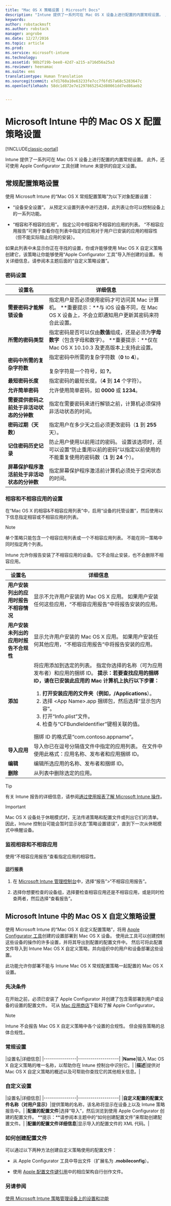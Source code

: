 ```yaml
---
title: "Mac OS X 策略设置 | Microsoft Docs"
description: "Intune 提供了一系列可在 Mac OS X 设备上进行配置的内置常规设置。 此外，还可使用 Apple Configurator 工具创建 Intune 未提供的自定义设置。"
keywords: 
author: robstackmsft
ms.author: robstack
manager: angrobe
ms.date: 12/27/2016
ms.topic: article
ms.prod: 
ms.service: microsoft-intune
ms.technology: 
ms.assetid: 98b2f19b-bee8-42d7-a215-a716d56a25a3
ms.reviewer: heenamac
ms.suite: ems
translationtype: Human Translation
ms.sourcegitcommit: e7d1760a10e63233fe7cc7f6fd57a68c5283647c
ms.openlocfilehash: 58dc1d872e7e12978652542d80061dd7ed86aeb2


---
```


# <a name="mac-os-x-configuration-policy-settings-in-microsoft-intune"></a>Microsoft Intune 中的 Mac OS X 配置策略设置

[!INCLUDE[classic-portal](../includes/classic-portal.md)]

Intune 提供了一系列可在 Mac OS X 设备上进行配置的内置常规设置。 此外，还可使用 Apple Configurator 工具创建 Intune 未提供的自定义设置。

## <a name="general-configuration-policy-settings"></a>常规配置策略设置

使用 Microsoft Intune 的“Mac OS X 常规配置策略”为以下对象配置设置：

-   “设备安全设置”。 从预定义设置列表中进行选择，此列表让你可以控制设备上的一系列功能。

-   “相容和不相容的应用”。 指定公司中相容和不相容的应用的列表。 “不相容应用报告”可用于查看你在列表中指定的应用对于用户已安装的应用的相容性（但不能实际阻止应用的安装）。

如果此列表中未显示你正在寻找的设置，你或许能够使用 Mac OS X 自定义策略创建它，该策略让你能够使用“Apple Configurator 工具”导入所创建的设置。 有关详细信息，请参阅本主题后面的“自定义策略设置”。

### <a name="password-settings"></a>密码设置

|设置名|详细信息|
|----------------|---------------|
|**需要密码才能解锁设备**|指定用户是否必须使用密码才可访问其 Mac 计算机。 **重要提示：**与 iOS 设备不同，在 Mac OS X 设备上，不会立即通知用户更新其密码来符合此设置。|
|**所需的密码类型**|指定密码是否可以仅由**数值**组成，还是必须为**字母数字**（包含字母和数字）。 **重要提示：**仅在 Mac OS X 10.10.3 及更高版本上支持此设置。|
|**密码中所需的复杂字符数**|指定密码中所需的复杂字符数（**0** to **4**）。<br /><br />复杂字符是一个符号，如 **?**。|
|**最短密码长度**|指定密码的最短长度。（**4** 到 **14** 个字符）。|
|**允许简单密码**|允许使用简单密码，如 **0000** 或 **1234**。|
|**需要提供密码之前处于非活动状态的分钟数**|指定在需要密码来进行解锁之前，计算机必须保持非活动状态的时间。|
|**密码过期（天数）**|指定用户在多少天之后必须更改密码（**1** 到 **255** 天）。|
|**记住密码历史记录**|防止用户使用以前用过的密码。 设置该选项时，还可以设置“防止重用以前的密码”以指定以前使用的不能重复使用的密码数（**1** 到 **24** 个）。|
|**屏幕保护程序激活前处于非活动状态的分钟数**|指定屏幕保护程序激活前计算机必须处于空闲状态的时间。|

### <a name="settings-for-compliant-and-noncompliant-apps"></a>相容和不相容应用的设置
在“Mac OS X 的相容&amp;不相容应用列表”中，启用“设备的托管设置”，然后使用以下信息指定相容或不相容应用的列表。

> [!NOTE]
> 单个策略只能包含一个相容应用列表或一个不相容应用列表。 不能在同一策略中同时指定两个列表。
>
> Intune 允许你报告安装了不相容应用的设备。 它不会阻止安装，也不会删除不相容应用。

|设置名|详细信息|
|----------------|---------------|
|**用户安装列出的应用时报告不相容情况**|显示不允许用户安装的 Mac OS X 应用。 如果用户安装任何这些应用，“不相容应用报告”中将报告安装的应用。|
|**用户安装未列出的应用时报告不合规性**|显示允许用户安装的 Mac OS X 应用。 如果用户安装任何其他应用，“不相容应用报告”中将报告安装的应用。|
|**添加**|将应用添加到选定的列表。 指定你选择的名称（可为应用发布者）和应用的捆绑 ID。 **提示：**若要查找应用的捆绑 ID，请在已安装此应用的 Mac 计算机上执行以下步骤：<ol><li>打开安装应用的文件夹（例如，**/Applications**）。</li><li>选择 &lt;App Name&gt;.app 捆绑包，然后选择“显示包内容”。</li><li>打开“Info.plist”文件。</li><li>检查与“CFBundleIdentifier”键相关联的值。</li></ol>捆绑 ID 的格式是“com.contoso.appname”。|
|**导入应用**|导入你已在逗号分隔值文件中指定的应用列表。 在文件中使用此格式：应用名称、发布者和应用捆绑 ID。|
|**编辑**|编辑所选应用的名称、发布者和捆绑 ID。|
|**删除**|从列表中删除选定的应用。|
> [!TIP]
> 有关 Intune 报告的详细信息，请参阅[通过使用报表了解 Microsoft Intune 操作](understand-microsoft-intune-operations-by-using-reports.md)。

> [!IMPORTANT]
> Mac OS X 设备处于休眠模式时，无法传递策略和配置文件或列出它们的清单。 因此，Intune 控制台可能会暂时显示状态“策略设置错误”，直到下一次从休眠模式中唤醒设备。

### <a name="monitor-compliant-and-noncompliant-apps"></a>监视相容和不相容应用
使用“不相容应用报告”查看指定应用的相容性。

#### <a name="to-run-a-report"></a>运行报表

1.  在 [Microsoft Intune 管理控制台](https://manage.microsoft.com)中，选择“报告”&gt;“不相容应用报告”。

2.  选择你想要检查的设备组，选择要检查相容应用还是不相容应用，或是同时检查两者，然后选择“查看报告”。

## <a name="mac-os-x-custom-policy-settings-in-microsoft-intune"></a>Microsoft Intune 中的 Mac OS X 自定义策略设置
使用 Microsoft Intune 的“Mac OS X 自定义配置策略”，将用 [Apple Configurator 工具](https://itunes.apple.com/us/app/apple-configurator-2/id1037126344?mt=12)创建的设置部署到 Mac OS X 设备。 使用此工具可以创建控制这些设备的操作的许多设置，并将其导出到配置的配置文件中。 然后可将此配置文件导入到 Intune Mac OS X 自定义策略，并向组织中的用户和设备部署这些设置。

此功能允许你部署不能与 Intune Mac OS X 常规配置策略一起配置的 Mac OS X 设置。

### <a name="prerequisites"></a>先决条件
在开始之前，必须已安装了 Apple Configurator 并创建了包含需部署到用户或设备的设置的配置文件。 可从 [Mac 应用商店](https://itunes.apple.com/us/app/apple-configurator-2/id1037126344?mt=12)下载和了解 Apple Configurator。

> [!NOTE]
> Intune 不会报告 Mac OS X 自定义策略中各个设置的合规性。 但会报告策略的总体合规性。

### <a name="general-settings"></a>常规设置

|设置名|详细信息|
    |----------------|--------------------|
    |**Name**|输入 Mac OS X 自定义策略的唯一名称，以帮助你在 Intune 控制台中识别它。|
    |**描述**|提供对 Mac OS X 自定义策略的概述以及可帮助你查找它的其他相关信息。|


### <a name="custom-settings"></a>自定义设置

|设置名|详细信息|
    |----------------|--------------------|
    |**自定义配置的配置文件名称（对用户显示）**|提供策略的名称，该名称将显示在设备上以及 Intune 策略报告中。|
    |**配置的配置文件**|选择“导入”，然后浏览到使用 Apple Configurator 创建的配置文件。 **提示：**请参阅本主题中的“如何创建配置文件”来帮助创建配置文件。|
    |**配置的配置文件详细信息**|显示导入的配置文件的 XML 代码。|



### <a name="how-to-create-a-configuration-profile-file"></a>如何创建配置文件
可以通过以下两种方法创建自定义策略使用的配置文件：

-   从 Apple Configurator 工具中导出文件（扩展名为 **.mobileconfig**）。

-   使用 [Apple 配置文件键引用](https://developer.apple.com/library/ios/featuredarticles/iPhoneConfigurationProfileRef/Introduction/Introduction.html)中的相应架构自行创作文件。


### <a name="see-also"></a>另请参阅
[使用 Microsoft Intune 策略管理设备上的设置和功能](manage-settings-and-features-on-your-devices-with-microsoft-intune-policies.md)



<!--HONumber=Dec16_HO5-->


